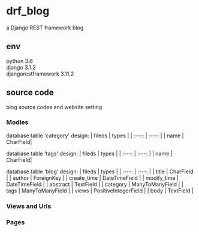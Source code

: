 # drf_blog  
a Django REST framework blog

## env
python 3.6  
django 3.1.2  
djangorestframework 3.11.2

## source code
blog source codes and website setting

### Modles
database table 'category' design: 
| fileds | types |
| :---: | :---: |
| name | CharField|

database table 'tags' design:
| fileds | types |
| :---: | :---: |
| name | CharField|

database table 'blog' design:
| fileds | types |
| :---: | :---: |
| title | CharField |
| author | ForeignKey |
| create_time | DateTimeField |
| modify_time | DateTimeField |
| abstract | TextField |
| category |  ManyToManyField |
| tags | ManyToManyField |
| views | PositiveIntegerField |
| body | TextField |
### Views and Urls
### Pages
